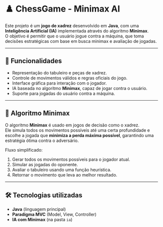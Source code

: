 # ♟️ ChessGame - Minimax AI

Este projeto é um **jogo de xadrez** desenvolvido em **Java**, com uma **Inteligência Artificial (IA)** implementada através do algoritmo **Minimax**.  
O objetivo é permitir que o usuário jogue contra a máquina, que toma decisões estratégicas com base em busca minimax e avaliação de jogadas.

---

## 📌 Funcionalidades
- Representação do tabuleiro e peças de xadrez.
- Controle de movimentos válidos e regras oficiais do jogo.
- Interface gráfica para interação com o jogador.
- IA baseada no algoritmo **Minimax**, capaz de jogar contra o usuário.
- Suporte para jogadas do usuário contra a máquina.

---

## 🧠 Algoritmo Minimax
O algoritmo **Minimax** é usado em jogos de decisão como o xadrez.  
Ele simula todos os movimentos possíveis até uma certa profundidade e escolhe a jogada que **minimiza a perda máxima possível**, garantindo uma estratégia ótima contra o adversário.

Fluxo simplificado:
1. Gerar todos os movimentos possíveis para o jogador atual.  
2. Simular as jogadas do oponente.  
3. Avaliar o tabuleiro usando uma função heurística.  
4. Retornar o movimento que leva ao melhor resultado.

---

## 🛠️ Tecnologias utilizadas
- **Java** (linguagem principal)  
- **Paradigma MVC** (Model, View, Controller)  
- **IA com Minimax** (na pasta `ia`)  


